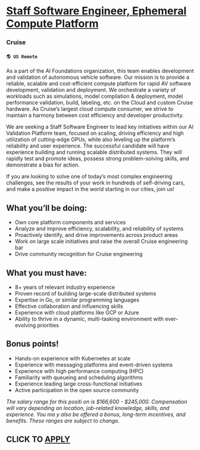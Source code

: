 # [Staff Software Engineer, Ephemeral Compute Platform](https://www.remotewlb.com/apply/staff-software-engineer-ephemeral-compute-platform)  
### Cruise  
#### `🌎 US Remote`  

As a part of the AI Foundations organization, this team enables development and validation of autonomous vehicle software. Our mission is to provide a reliable, scalable and cost-efficient compute platform for rapid AV software development, validation and deployment. We orchestrate a variety of workloads such as simulations, model compilation & deployment, model performance validation, build, labeling, etc. on the Cloud and custom Cruise hardware. As Cruise’s largest cloud compute consumer, we strive to maintain a harmony between cost efficiency and developer productivity.

We are seeking a Staff Software Engineer to lead key initiatives within our AI Validation Platform team, focused on scaling, driving efficiency and high utilization of cutting-edge GPUs, while also leveling up the platform’s reliability and user experience. The successful candidate will have experience building and running scalable distributed systems. They will rapidly test and promote ideas, possess strong problem-solving skills, and demonstrate a bias for action.

If you are looking to solve one of today’s most complex engineering challenges, see the results of your work in hundreds of self-driving cars, and make a positive impact in the world starting in our cities, join us!

## **What you’ll be doing:**

  * Own core platform components and services
  * Analyze and improve efficiency, scalability, and reliability of systems
  * Proactively identify, and drive improvements across product areas
  * Work on large scale initiatives and raise the overall Cruise engineering bar
  * Drive community recognition for Cruise engineering

## **What you must have:**

  * 8+ years of relevant industry experience
  * Proven record of building large-scale distributed systems
  * Expertise in Go, or similar programming languages
  * Effective collaboration and influencing skills
  * Experience with cloud platforms like GCP or Azure
  * Ability to thrive in a dynamic, multi-tasking environment with ever-evolving priorities

## **Bonus points!**

  * Hands-on experience with Kubernetes at scale
  * Experience with messaging platforms and event-driven systems
  * Experience with high performance computing (HPC)
  * Familiarity with queueing and scheduling algorithms
  * Experience leading large cross-functional initiatives
  * Active participation in the open source community

_The salary range for this positi_ _on is $166,600 - $245,000. Compensation will vary depending on location, job-related knowledge, skills, and experience. You ma_ _y also be offered a bonus, long-term incentives, and benefits. These ranges are subject to change._

  
## CLICK TO [APPLY](https://www.remotewlb.com/apply/staff-software-engineer-ephemeral-compute-platform)

